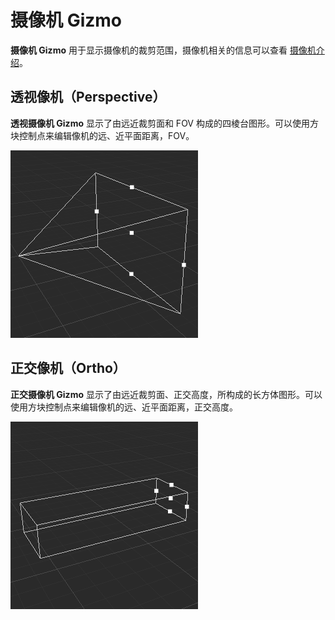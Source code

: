 # 摄像机 Gizmo

**摄像机 Gizmo** 用于显示摄像机的裁剪范围，摄像机相关的信息可以查看 [摄像机介绍](../components/camera-component.md)。

## 透视像机（Perspective）

**透视摄像机 Gizmo** 显示了由远近裁剪面和 FOV 构成的四棱台图形。可以使用方块控制点来编辑像机的远、近平面距离，FOV。

![camera perspective gizmo](images/camera-perspective-gizmo.png)

## 正交像机（Ortho）

**正交摄像机 Gizmo** 显示了由远近裁剪面、正交高度，所构成的长方体图形。可以使用方块控制点来编辑像机的远、近平面距离，正交高度。

![camera ortho gizmo](images/camera-ortho-gizmo.png)
